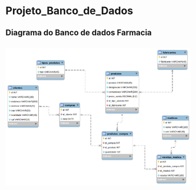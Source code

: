 # Projeto_Banco_de_Dados

<h2> Diagrama do Banco de dados Farmacia <h2>
  
  
<img src="https://github.com/ValiatiEduardo/Projeto_Banco_de_Dados/blob/master/Diagrama/farmacia.png?raw=true">
